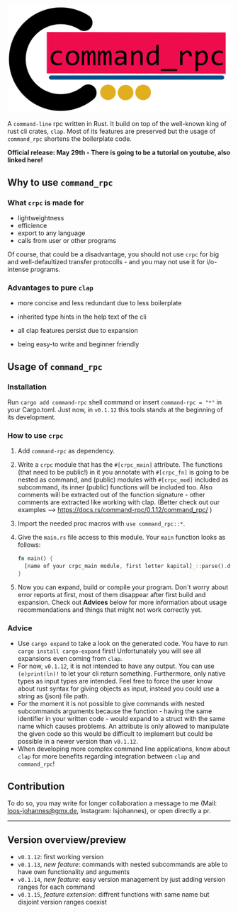 ![image](logo.png)

<!-- 
![](https://img.shields.io/github/stars/la-fourier/command_rpc.md.svg) ![](https://img.shields.io/github/forks/la-fourier/command_rpc.md.svg) ![](https://img.shields.io/github/tag/la-fourier/command_rpc.md.svg) ![](https://img.shields.io/github/release/la-fourier/command_rpc.md.svg) ![](https://img.shields.io/github/issues/la-fourier/command_rpc.md.svg) ![](https://img.shields.io/bower/v/command_rpc.md.svg)
 -->

A `command-line` rpc written in Rust. It build on top of the well-known king of rust cli crates, `clap`.
Most of its features are preserved but the usage of `command_rpc` shortens the boilerplate code.

**Official release: May 29th - There is going to be a tutorial on youtube, also linked here!**

## Why to use `command_rpc`

### What `crpc` is made for

+ lightweightness
+ efficience
+ export to any language
+ calls from user or other programs

Of course, that could be a disadvantage, you should not use `crpc` for big and well-defaultized
transfer protocolls - and you may not use it for i/o-intense programs.



### Advantages to pure `clap`

+ more concise and less redundant due to less boilerplate
+ inherited type hints in the help text of the cli
+ all clap features persist due to expansion

+ being easy-to write and beginner friendly


## Usage of `command_rpc`

### Installation

Run `cargo add command-rpc` shell command or insert `command-rpc = "*"` in your Cargo.toml.
Just now, in `v0.1.12` this tools stands at the beginning of its development.



### How to use `crpc`

1. Add `command-rpc` as dependency.
2. Write a `crpc` module that has the `#[crpc_main]` attribute. The functions (that need to be public!)
 in it you annotate with `#[crpc_fn]` is going to be nested as command, and (public) modules with
 `#[crpc_mod]` included as subcommand, its inner (public) functions will be included too. Also comments
 will be extracted out of the function signature - other comments are extracted like working with clap.
 (Better check out our examples --> https://docs.rs/command-rpc/0.1.12/command_rpc/ )
3. Import the needed proc macros with `use command_rpc::*`.
4. Give the `main.rs` file access to this module. Your `main` function looks as follows:

    ```rust
    fn main() {
      [name of your crpc_main module, first letter kapital]_::parse().delegate();
    }
    ```

5. Now you can expand, build or compile your program. Don´t worry about error reports at first, most of them
disappear after first build and expansion. Check out **Advices** below for more information about usage recommendations and things that might not work correctly yet.



### Advice

+ Use `cargo expand` to take a look on the generated code. You have to run `cargo install cargo-expand` first!
Unfortunately you will see all expansions even coming from `clap`.
+ For now, `v0.1.12`, it is not intended to have any output. You can use `(e)print(ln)!` to let your cli return something. Furthermore, only native types as input types are intended. Feel free to force the user know about rust syntax for giving objects as input, instead you could use a string as (json) file path.
+ For the moment it is not possible to give commands with nested subcommands arguments because the function - having the same identifier in your written code - would expand to a struct with the same name which causes problems. An attribute is only allowed to manipulate the given code so this would be difficult to implement but could be possible in a newer version than `v0.1.12`.
+ When developing more complex command line applications, know about `clap` for more benefits regarding integration between `clap` and `command_rpc`!



## Contribution

To do so, you may write for longer collaboration a message to me (Mail: loos-johannes@gmx.de, Instagram: lsjohannes), or open directly a pr.

---

## Version overview/preview


+ `v0.1.12`: first working version
+ `v0.1.13`, *new feature*: commands with nested subcommands are able to have own functionality and arguments
+ `v0.1.14`, *new feature*: easy version management by just adding version ranges for each command
+ `v0.1.15`, *feature extension*: diffrent functions with same name but disjoint version ranges coexist